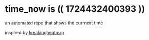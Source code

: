 # time_now is (( 1724432400393 ))

an automated repo that shows the currnent time

inspired by [breakingheatmap](https://github.com/breakingheatmap/breakingheatmap)